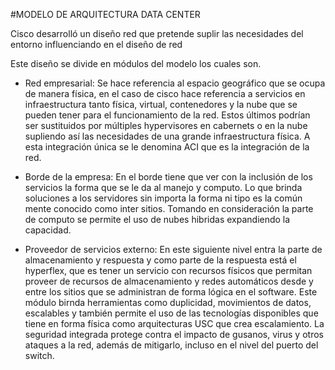  #MODELO DE ARQUITECTURA DATA CENTER

Cisco desarrolló un diseño red que pretende suplir las necesidades del entorno influenciando en el diseño de red

Este diseño se divide en módulos del modelo los cuales son.

- Red empresarial: Se hace referencia al espacio geográfico que se ocupa de manera física, en el caso de cisco hace referencia a servicios en infraestructura tanto física,
virtual, contenedores y la nube que se pueden tener para el funcionamiento de la red. Estos últimos podrían ser sustituidos por múltiples hypervisores en cabernets o en 
la nube supliendo así las necesidades de una grande infraestructura física. A esta integración única se le denomina ACI que es la integración de la red.

- Borde de la empresa: En el borde tiene que ver con la inclusión de los servicios la forma que se le da al manejo y computo. Lo que brinda soluciones a los servidores sin 
importa la forma ni tipo es la común mente conocido como inter sitios. 
Tomando en consideración la parte de computo se permite el uso de nubes hibridas expandiendo la capacidad.  

- Proveedor de servicios externo: En este siguiente nivel entra la parte de almacenamiento y respuesta y como parte de la respuesta está el hyperflex, que es tener un servicio 
con recursos físicos que permitan proveer de recursos de almacenamiento y redes automáticos desde y entre los sitios que se administran de forma lógica en el software.
Este módulo birnda herramientas como duplicidad, movimientos de datos, escalables y  también permite el uso de las tecnologías disponibles que tiene en forma física como 
arquitecturas USC que crea escalamiento. 
La seguridad integrada protege contra el impacto de gusanos, virus y otros ataques a la red, además de mitigarlo, incluso en el nivel del puerto del switch.
